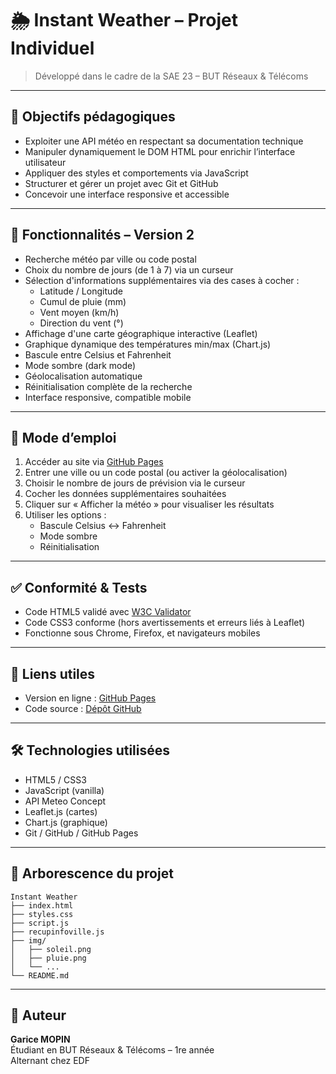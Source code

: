 
# 🌦️ Instant Weather – Projet Individuel

> Développé dans le cadre de la SAE 23 – BUT Réseaux & Télécoms

---

## 🎯 Objectifs pédagogiques

- Exploiter une API météo en respectant sa documentation technique
- Manipuler dynamiquement le DOM HTML pour enrichir l’interface utilisateur
- Appliquer des styles et comportements via JavaScript
- Structurer et gérer un projet avec Git et GitHub
- Concevoir une interface responsive et accessible

---

## 🚀 Fonctionnalités – Version 2

- Recherche météo par ville ou code postal
- Choix du nombre de jours (de 1 à 7) via un curseur
- Sélection d'informations supplémentaires via des cases à cocher :
  - Latitude / Longitude
  - Cumul de pluie (mm)
  - Vent moyen (km/h)
  - Direction du vent (°)
- Affichage d'une carte géographique interactive (Leaflet)
- Graphique dynamique des températures min/max (Chart.js)
- Bascule entre Celsius et Fahrenheit
- Mode sombre (dark mode)
- Géolocalisation automatique
- Réinitialisation complète de la recherche
- Interface responsive, compatible mobile

---

## 🧭 Mode d’emploi

1. Accéder au site via [GitHub Pages](https://g4rice.github.io/SAE23/)
2. Entrer une ville ou un code postal (ou activer la géolocalisation)
3. Choisir le nombre de jours de prévision via le curseur
4. Cocher les données supplémentaires souhaitées
5. Cliquer sur « Afficher la météo » pour visualiser les résultats
6. Utiliser les options :
   - Bascule Celsius ↔ Fahrenheit
   - Mode sombre
   - Réinitialisation

---

## ✅ Conformité & Tests

- Code HTML5 validé avec [W3C Validator](https://validator.w3.org/)
- Code CSS3 conforme (hors avertissements et erreurs liés à Leaflet)
- Fonctionne sous Chrome, Firefox, et navigateurs mobiles

---

## 🔗 Liens utiles

- Version en ligne : [GitHub Pages](https://g4rice.github.io/SAE23/)
- Code source : [Dépôt GitHub](https://github.com/g4rice/SAE23)

---

## 🛠️ Technologies utilisées

- HTML5 / CSS3
- JavaScript (vanilla)
- API Meteo Concept
- Leaflet.js (cartes)
- Chart.js (graphique)
- Git / GitHub / GitHub Pages

---

## 📁 Arborescence du projet

```
Instant Weather
├── index.html
├── styles.css
├── script.js
├── recupinfoville.js
├── img/
│   ├── soleil.png
│   ├── pluie.png
│   └── ...
└── README.md
```

---

## 👤 Auteur

**Garice MOPIN**  
Étudiant en BUT Réseaux & Télécoms – 1re année  
Alternant chez EDF
